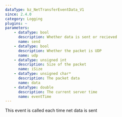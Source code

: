 ```yaml
---
dataType: bz_NetTransferEventData_V1
since: 2.4.0
category: Logging
plugins: ~
parameters:
    - dataType: bool
      description: Whether data is sent or recieved
      name: send
    - dataType: bool
      description: Whether the packet is UDP
      name: udp
    - dataType: unsigned int
      description: Size of the packet
      name: iSize
    - dataType: unsigned char*
      description: The packet data
      name: data
    - dataType: double
      description: The current server time
      name: eventTime
---
```


This event is called each time net data is sent
